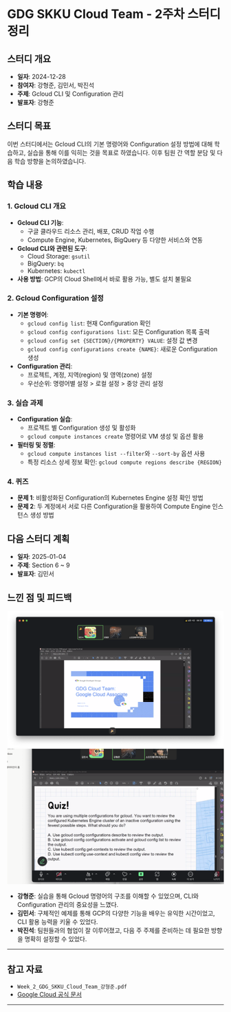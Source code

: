 # GDG SKKU Cloud Team - 2주차 스터디 정리

## 스터디 개요

- **일자**: 2024-12-28
- **참여자**: 강형준, 김민서, 박진석
- **주제**: Gcloud CLI 및 Configuration 관리
- **발표자**: 강형준

## 스터디 목표

이번 스터디에서는 Gcloud CLI의 기본 명령어와 Configuration 설정 방법에 대해 학습하고, 실습을 통해 이를 익히는 것을 목표로 하였습니다. 이후 팀원 간 역할 분담 및 다음 학습 방향을 논의하였습니다.

## 학습 내용

### 1. Gcloud CLI 개요

- **Gcloud CLI 기능**:
  - 구글 클라우드 리소스 관리, 배포, CRUD 작업 수행
  - Compute Engine, Kubernetes, BigQuery 등 다양한 서비스와 연동
- **Gcloud CLI와 관련된 도구**:
  - Cloud Storage: `gsutil`
  - BigQuery: `bq`
  - Kubernetes: `kubectl`
- **사용 방법**: GCP의 Cloud Shell에서 바로 활용 가능, 별도 설치 불필요

### 2. Gcloud Configuration 설정

- **기본 명령어**:
  - `gcloud config list`: 현재 Configuration 확인
  - `gcloud config configurations list`: 모든 Configuration 목록 출력
  - `gcloud config set {SECTION}/{PROPERTY} VALUE`: 설정 값 변경
  - `gcloud config configurations create {NAME}`: 새로운 Configuration 생성
- **Configuration 관리**:
  - 프로젝트, 계정, 지역(region) 및 영역(zone) 설정
  - 우선순위: 명령어별 설정 > 로컬 설정 > 중앙 관리 설정

### 3. 실습 과제

- **Configuration 실습**:
  - 프로젝트 별 Configuration 생성 및 활성화
  - `gcloud compute instances create` 명령어로 VM 생성 및 옵션 활용
- **필터링 및 정렬**:
  - `gcloud compute instances list --filter`와 `--sort-by` 옵션 사용
  - 특정 리소스 상세 정보 확인: `gcloud compute regions describe {REGION}`

### 4. 퀴즈

- **문제 1**: 비활성화된 Configuration의 Kubernetes Engine 설정 확인 방법
- **문제 2**: 두 계정에서 서로 다른 Configuration을 활용하여 Compute Engine 인스턴스 생성 방법

## 다음 스터디 계획

- **일자**: 2025-01-04
- **주제**: Section 6 ~ 9
- **발표자**: 김민서

## 느낀 점 및 피드백

![alt text](<스터디 스크린샷 1.png>)
![alt text](<스터디 스크린샷 2.png>)

- **강형준**: 실습을 통해 Gcloud 명령어의 구조를 이해할 수 있었으며, CLI와 Configuration 관리의 중요성을 느꼈다.
- **김민서**: 구체적인 예제를 통해 GCP의 다양한 기능을 배우는 유익한 시간이었고, CLI 활용 능력을 키울 수 있었다.
- **박진석**: 팀원들과의 협업이 잘 이루어졌고, 다음 주 주제를 준비하는 데 필요한 방향을 명확히 설정할 수 있었다.

---

## 참고 자료

- `Week_2_GDG_SKKU_Cloud_Team_강형준.pdf`
- [Google Cloud 공식 문서](https://cloud.google.com/docs)

---
